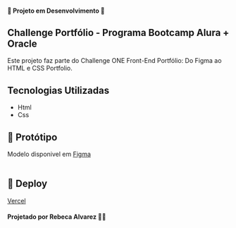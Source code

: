 #### :construction: Projeto em Desenvolvimento :construction:

## Challenge Portfólio - Programa Bootcamp Alura + Oracle
Este projeto faz parte do Challenge ONE Front-End Portfólio: Do Figma ao HTML e CSS Portfolio.

## Tecnologias Utilizadas
- Html
- Css

## :art: Protótipo
Modelo disponivel em [Figma](https://www.figma.com/file/Mv4mSxBHzB5caI7bW2tLv6/Challenge-Front-end-Portf%C3%B3lio?type=design&node-id=0%3A1&mode=design&t=AXMf9v8kfRXZSGym-1)
<br/>
<br/>

## :rocket: Deploy
[Vercel](https://rebeca-alvarez.vercel.app/)

#### Projetado por Rebeca Alvarez :construction_worker_woman: 
